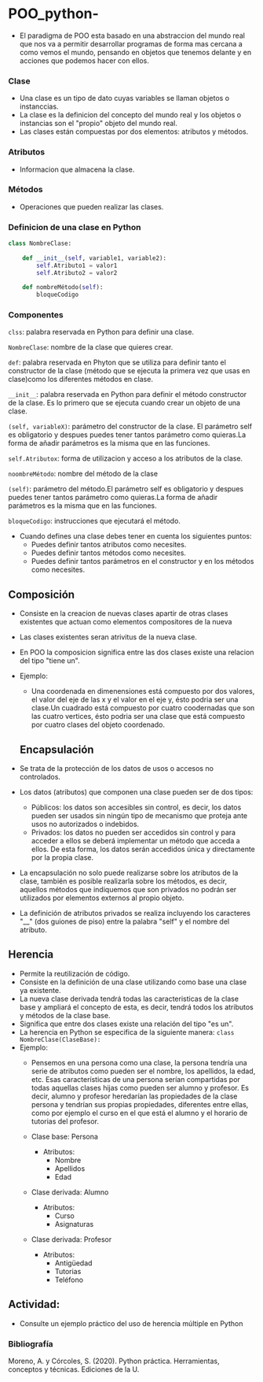 # POO_python-

- El paradigma de POO esta basado en una abstraccion del mundo real que nos va a permitir desarrollar programas de forma mas cercana a como vemos el mundo, pensando en objetos que tenemos delante y en acciones que podemos hacer con ellos.

### Clase 

- Una clase es un tipo de dato cuyas variables se llaman objetos o instanccias.
- La clase es la definicion del concepto del mundo real y los objetos o instancias son el "propio" objeto del mundo real.
- Las clases están compuestas por dos elementos: atributos y métodos.

### Atributos
- Informacion que almacena la clase.

### Métodos
- Operaciones que pueden realizar las clases.

### Definicion de una clase en Python

```Python
class NombreClase:
    
    def __init__(self, variable1, variable2):
        self.Atributo1 = valor1
        self.Atributo2 = valor2
        
    def nombreMétodo(self):
        bloqueCodigo
```
### Componentes

```clss```: palabra reservada en Python para definir una clase.

```NombreClase```: nombre de la clase que quieres crear.

```def```: palabra reservada en Phyton que se utiliza para definir tanto el constructor de la clase (método que se ejecuta la primera vez que usas en clase)como los diferentes métodos en clase.

```__init__```: palabra reservada en Python para definir el método constructor de la clase. Es lo primero que se ejecuta cuando crear un objeto de una clase.

```(self, variableX)```: parámetro del constructor de la clase. El parámetro self es obligatorio y despues puedes tener tantos parámetro como quieras.La forma de añadir parámetros es la misma que en las funciones.

```self.Atributox```: forma de utilizacion y acceso a los atributos de la clase.

```noombreMétodo```: nombre del método de la clase

```(self)```: parámetro del método.El parámetro self es obligatorio y despues puedes tener tantos parámetro como quieras.La forma de añadir parámetros es la misma que en las funciones.

```bloqueCodigo```: instrucciones que ejecutará el método.

- Cuando defines una clase debes tener en cuenta los siguientes puntos:
   - Puedes definir tantos atributos como necesites.
   - Puedes definir tantos métodos como necesites.
   - Puedes definir tantos parámetros en el constructor y en los métodos como necesites.

##   Composición
 - Consiste en la creacion de nuevas clases apartir de otras clases existentes que actuan como elementos compositores de la nueva
 - Las clases existentes seran atrivitus de la nueva clase.
 - En POO la composicion significa entre las dos clases existe una relacion del tipo  "tiene un".
 - Ejemplo:
    - Una coordenada en dimenensiones está compuesto por dos valores, el valor del eje de las x y el valor en el eje y, ésto podria ser una clase.Un cuadrado está compuesto por cuatro coodernadas que son las cuatro vertices, ésto podria ser una clase que está compuesto por  cuatro clases del objeto coordenado.


    ## Encapsulación
- Se trata de la protección de los datos de usos o accesos no controlados.
- Los datos (atributos) que componen una clase pueden ser de dos tipos:
    - Públicos:  los datos son accesibles sin control, es decir, los datos pueden ser usados sin ningún tipo de mecanismo que proteja ante usos no autorizados o indebidos.
    - Privados: los datos no pueden ser accedidos sin control y para acceder a ellos se deberá implementar un método que acceda a ellos.  De esta forma, los datos serán accedidos única y directamente por la propia clase.
- La encapsulación no solo puede realizarse sobre los atributos de la clase, también es posible realizarla sobre los métodos, es decir, aquellos métodos que indiquemos que son privados no podrán ser utilizados por elementos externos al propio objeto.
- La definición de atributos privados se realiza incluyendo los caracteres "__" (dos guiones de piso) entre la palabra "self" y el nombre del atributo.

## Herencia
- Permite la reutilización de código.
- Consiste en la definición de una clase utilizando como base una clase ya existente.
- La nueva clase derivada tendrá todas las caracteristicas de la clase base y ampliará el concepto de esta, es decir, tendrá todos los atributos y métodos de la clase base.
- Significa que entre dos clases existe una relación del tipo "es un".
- La herencia en Python se especifica de la siguiente manera: ```class NombreClase(ClaseBase):```
- Ejemplo:
    - Pensemos en una persona como una clase, la persona tendría una serie de atributos como pueden ser el nombre, los apellidos, la edad, etc.  Esas características de una persona serían compartidas por todas aquellas clases hijas como pueden ser alumno y profesor.  Es decir, alumno y profesor heredarían las propiedades de la clase persona y tendrían sus propias propiedades, diferentes entre ellas, como por ejemplo el curso en el que está el alumno y el horario de tutorias del profesor.

    - Clase base: Persona
        - Atributos:
            - Nombre
            - Apellidos
            - Edad

    - Clase derivada: Alumno
        - Atributos:
            - Curso
            - Asignaturas
    
    - Clase derivada: Profesor
        - Atributos:
            - Antigüedad
            - Tutorias
            - Teléfono

## Actividad:
- Consulte un ejemplo práctico del uso de herencia múltiple en Python

### Bibliografía
Moreno, A. y Córcoles, S.  (2020).  Python práctica.  Herramientas, conceptos y técnicas.  Ediciones de la U.
